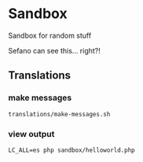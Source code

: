 # Sandbox

Sandbox for random stuff

Sefano can see this... right?!


## Translations

### make messages

`translations/make-messages.sh`

### view output

`LC_ALL=es php sandbox/helloworld.php`
